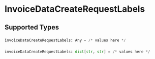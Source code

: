 # InvoiceDataCreateRequestLabels


## Supported Types

### 

```python
invoiceDataCreateRequestLabels: Any = /* values here */
```

### 

```python
invoiceDataCreateRequestLabels: dict[str, str] = /* values here */
```

